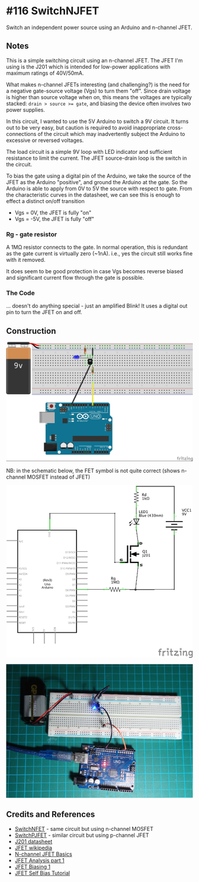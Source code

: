 # #116 SwitchNJFET

Switch an independent power source using an Arduino and n-channel JFET.

## Notes

This is a simple switching circuit using an n-channel JFET.
The JFET I'm using is the J201 which is intended for low-power applications with maximum ratings of 40V/50mA.

What makes n-channel JFETs interesting (and challenging?) is the need for a negative gate-source voltage (Vgs) to turn them "off".
Since drain voltage is higher than source voltage when on,
this means the voltages are typically stacked: `drain > source >= gate`,
and biasing the device often involves two power supplies.

In this circuit, I wanted to use the 5V Arduino to switch a 9V circuit.
It turns out to be very easy, but caution is required to avoid inappropriate cross-connections of the circuit
which may inadvertently subject the Arduino to excessive or reversed voltages.

The load circuit is a simple 9V loop with LED indicator and sufficient resistance to limit the current.
The JFET source-drain loop is the switch in the circuit.

To bias the gate using a digital pin of the Arduino, we take the source of the JFET as the Arduino "positive",
and ground the Arduino at the gate.
So the Arduino is able to apply from 0V to 5V the source with respect to gate.
From the characteristic curves in the datasheet, we can see this is enough to effect a distinct on/off transition
* Vgs = 0V, the JFET is fully "on"
* Vgs = -5V, the JFET is fully "off"

### Rg - gate resistor
A 1MΩ resistor connects to the gate. In normal operation, this is redundant as the gate current is virtually zero (~1nA).
i.e., yes the circuit still works fine with it removed.

It does seem to be good protection in case Vgs becomes reverse biased and significant current flow through the gate is possible.

### The Code
... doesn't do anything special - just an amplified Blink! It uses a digital out pin to turn the JFET on and off.

## Construction

![Breadboard](./assets/SwitchNJFET_bb.jpg?raw=true)

NB: in the schematic below, the FET symbol is not quite correct (shows n-channel MOSFET instead of JFET)

![The Schematic](./assets/SwitchNJFET_schematic.jpg?raw=true)

![The Build](./assets/SwitchNJFET_build.jpg?raw=true)

## Credits and References
* [SwitchNFET](../SwitchNFET) - same circuit but using n-channel MOSFET
* [SwitchPJFET](../SwitchPJFET) - similar circuit but using p-channel JFET
* [J201 datasheet](http://www.futurlec.com/Transistors/J201.shtml)
* [JFET wikipedia](http://en.wikipedia.org/wiki/JFET)
* [N-channel JFET Basics](http://www.learningaboutelectronics.com/Articles/N-channel-JFET)
* [JFET Analysis part 1](https://www.youtube.com/watch?v=ptwJkh_IgVs)
* [JFET Biasing 1](https://www.youtube.com/watch?v=zlW-gm62WBo)
* [JFET Self Bias Tutorial](http://www.electronicstutorialsblog.com/2012/03/22/jfet-junction-field-effect-transistor-self-bias-tutorial/)
